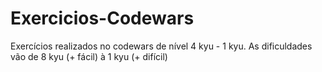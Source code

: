 # Exercicios-Codewars
Exercícios realizados no codewars de nível 4 kyu - 1 kyu. As dificuldades vão de 8 kyu (+ fácil) à 1 kyu (+ difícil)

